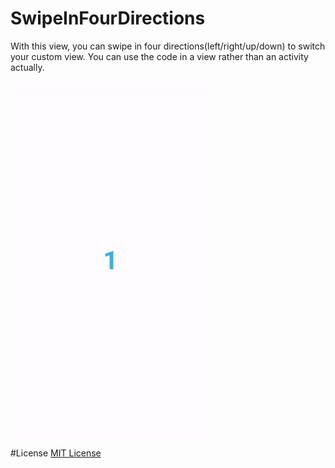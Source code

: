 # SwipeInFourDirections

With this view, you can swipe in four directions(left/right/up/down) to switch your custom view.
You can use the code in a view rather than an activity actually.

![Demo](https://github.com/KyleCe/SwipeInFourDirections/blob/master/readme/demo.gif)

#License
[MIT License](https://github.com/KyleCe/SwipeInFourDirections/blob/master/LICENSE)
 

